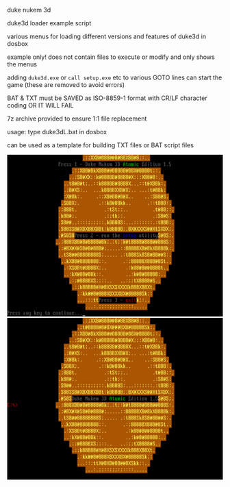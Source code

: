 duke nukem 3d

duke3d loader example script

various menus for loading different versions and features of duke3d in dosbox

example only! does not contain files to execute or modify and only shows the menus

adding `duke3d.exe` or `call setup.exe` etc to various GOTO lines can start the game (these are removed to avoid errors)

BAT & TXT must be SAVED as ISO-8859-1 format with CR/LF character coding OR IT WILL FAIL

7z archive provided to ensure 1:1 file replacement

usage: type duke3dL.bat in dosbox

can be used as a template for building TXT files or BAT script files

![duke3d1](https://github.com/arrowgent/dosbox-batch-stuff/blob/main/loaders/duke3d/duke3da1.png)
![duke3d2](https://github.com/arrowgent/dosbox-batch-stuff/blob/main/loaders/duke3d/duke3da2.png)
